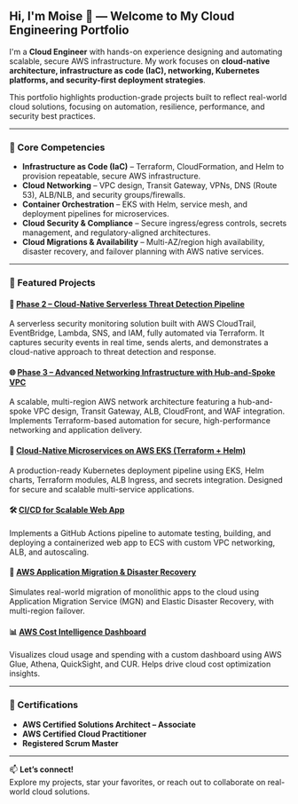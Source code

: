 ## Hi, I'm Moise 👋 — Welcome to My Cloud Engineering Portfolio

I'm a **Cloud Engineer** with hands-on experience designing and automating scalable, secure AWS infrastructure. My work focuses on **cloud-native architecture, infrastructure as code (IaC), networking, Kubernetes platforms, and security-first deployment strategies**.

This portfolio highlights production-grade projects built to reflect real-world cloud solutions, focusing on automation, resilience, performance, and security best practices.

---

### 🔧 Core Competencies
- **Infrastructure as Code (IaC)** – Terraform, CloudFormation, and Helm to provision repeatable, secure AWS infrastructure.
- **Cloud Networking** – VPC design, Transit Gateway, VPNs, DNS (Route 53), ALB/NLB, and security groups/firewalls.
- **Container Orchestration** – EKS with Helm, service mesh, and deployment pipelines for microservices.
- **Cloud Security & Compliance** – Secure ingress/egress controls, secrets management, and regulatory-aligned architectures.
- **Cloud Migrations & Availability** – Multi-AZ/region high availability, disaster recovery, and failover planning with AWS native services.

---

### 📂 Featured Projects

#### 🚨 [Phase 2 – Cloud-Native Serverless Threat Detection Pipeline](https://github.com/MoiseGermain/aws-serverless-threat-detection)
A serverless security monitoring solution built with AWS CloudTrail, EventBridge, Lambda, SNS, and IAM, fully automated via Terraform. It captures security events in real time, sends alerts, and demonstrates a cloud-native approach to threat detection and response.

#### 🌐 [Phase 3 – Advanced Networking Infrastructure with Hub-and-Spoke VPC](https://github.com/MoiseGermain/aws-advanced-networking-infra)
A scalable, multi-region AWS network architecture featuring a hub-and-spoke VPC design, Transit Gateway, ALB, CloudFront, and WAF integration. Implements Terraform-based automation for secure, high-performance networking and application delivery.

#### 🚀 [Cloud-Native Microservices on AWS EKS (Terraform + Helm)](https://github.com/MoiseGermain/Microservices-App-on-AWS-EKS-with-Helm-and-Terraform)
A production-ready Kubernetes deployment pipeline using EKS, Helm charts, Terraform modules, ALB Ingress, and secrets integration. Designed for secure and scalable multi-service applications.

#### 🛠️ [CI/CD for Scalable Web App](https://github.com/MoiseGermain/aws-scalable-webapp)
Implements a GitHub Actions pipeline to automate testing, building, and deploying a containerized web app to ECS with custom VPC networking, ALB, and autoscaling.

#### 🔄 [AWS Application Migration & Disaster Recovery](https://github.com/MoiseGermain/aws-application-migration)
Simulates real-world migration of monolithic apps to the cloud using Application Migration Service (MGN) and Elastic Disaster Recovery, with multi-region failover.

#### 📊 [AWS Cost Intelligence Dashboard](https://github.com/MoiseGermain/aws-cost-intelligence-dashboard)
Visualizes cloud usage and spending with a custom dashboard using AWS Glue, Athena, QuickSight, and CUR. Helps drive cloud cost optimization insights.

---

### 📜 Certifications
- **AWS Certified Solutions Architect – Associate**
- **AWS Certified Cloud Practitioner**
- **Registered Scrum Master**

---

📫 **Let’s connect!**  
Explore my projects, star your favorites, or reach out to collaborate on real-world cloud solutions.
 



<!--
**MoiseGermain/MoiseGermain** is a ✨ _special_ ✨ repository because its `README.md` (this file) appears on your GitHub profile.

Here are some ideas to get you started:

- 🔭 I’m currently working on ...
- 🌱 I’m currently learning ...
- 👯 I’m looking to collaborate on ...
- 🤔 I’m looking for help with ...
- 💬 Ask me about ...
- 📫 How to reach me: ...
- 😄 Pronouns: ...
- ⚡ Fun fact: ...
-->
